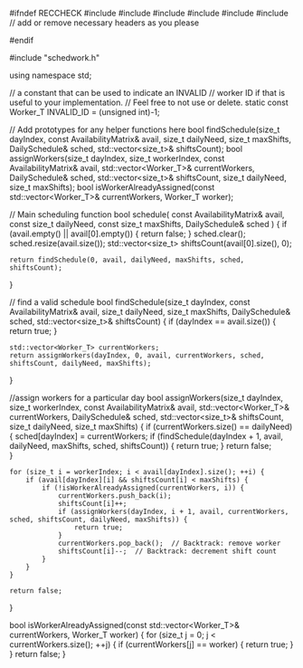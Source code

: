 #ifndef RECCHECK
#include <set>
#include <iostream>
#include <fstream>
#include <string>
#include <vector>
#include <map>
// add or remove necessary headers as you please

#endif

#include "schedwork.h"

using namespace std;

// a constant that can be used to indicate an INVALID 
// worker ID if that is useful to your implementation.
// Feel free to not use or delete.
static const Worker_T INVALID_ID = (unsigned int)-1;


// Add prototypes for any helper functions here
bool findSchedule(size_t dayIndex, const AvailabilityMatrix& avail, size_t dailyNeed, size_t maxShifts, DailySchedule& sched, std::vector<size_t>& shiftsCount);
bool assignWorkers(size_t dayIndex, size_t workerIndex, const AvailabilityMatrix& avail, std::vector<Worker_T>& currentWorkers, DailySchedule& sched, std::vector<size_t>& shiftsCount, size_t dailyNeed, size_t maxShifts);
bool isWorkerAlreadyAssigned(const std::vector<Worker_T>& currentWorkers, Worker_T worker);

// Main scheduling function
bool schedule(
    const AvailabilityMatrix& avail,
    const size_t dailyNeed,
    const size_t maxShifts,
    DailySchedule& sched
) 
{
    if (avail.empty() || avail[0].empty()) {
        return false;
    }
    sched.clear();
    sched.resize(avail.size());
    std::vector<size_t> shiftsCount(avail[0].size(), 0);

    return findSchedule(0, avail, dailyNeed, maxShifts, sched, shiftsCount);
}


// find a valid schedule
bool findSchedule(size_t dayIndex, const AvailabilityMatrix& avail, size_t dailyNeed,
                  size_t maxShifts, DailySchedule& sched, std::vector<size_t>& shiftsCount) {
    if (dayIndex == avail.size()) {
        return true; 
    }

    std::vector<Worker_T> currentWorkers;
    return assignWorkers(dayIndex, 0, avail, currentWorkers, sched, shiftsCount, dailyNeed, maxShifts);
}

//assign workers for a particular day
bool assignWorkers(size_t dayIndex, size_t workerIndex, const AvailabilityMatrix& avail,
                   std::vector<Worker_T>& currentWorkers, DailySchedule& sched,
                   std::vector<size_t>& shiftsCount, size_t dailyNeed, size_t maxShifts) {
    if (currentWorkers.size() == dailyNeed) {
        sched[dayIndex] = currentWorkers;
        if (findSchedule(dayIndex + 1, avail, dailyNeed, maxShifts, sched, shiftsCount)) {
            return true;
        }
        return false;  
    }

    for (size_t i = workerIndex; i < avail[dayIndex].size(); ++i) {
        if (avail[dayIndex][i] && shiftsCount[i] < maxShifts) {
            if (!isWorkerAlreadyAssigned(currentWorkers, i)) {
                currentWorkers.push_back(i);
                shiftsCount[i]++;
                if (assignWorkers(dayIndex, i + 1, avail, currentWorkers, sched, shiftsCount, dailyNeed, maxShifts)) {
                    return true;
                }
                currentWorkers.pop_back();  // Backtrack: remove worker
                shiftsCount[i]--;  // Backtrack: decrement shift count
            }
        }
    }

    return false;
}

bool isWorkerAlreadyAssigned(const std::vector<Worker_T>& currentWorkers, Worker_T worker) {
    for (size_t j = 0; j < currentWorkers.size(); ++j) {
        if (currentWorkers[j] == worker) {
            return true;
        }
    }
    return false;
}
